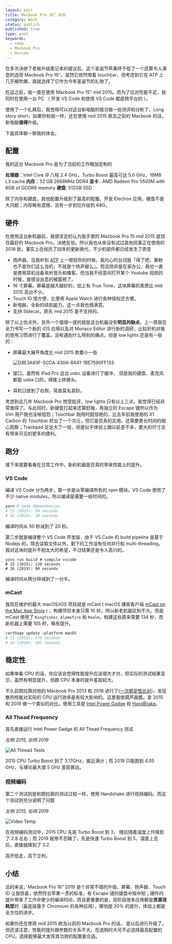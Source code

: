 ```yaml
---
layout: post
title: Macbook Pro 16" 评测
category: Work
status: publish
published: true
type: post
keywords:
  - rmbp
  - Macbook Pro
  - Review
---
```


在多次决绝了老板升级笔记本的提议后，这个圣诞节苹果终于给了一个还算令人满意的选项 Macbook Pro 16"。虽然它依然带着 touchbar，但考虑到它在 ATP 上几乎被吹爆，我就选择了它作为今年圣诞节的礼物了。

在这之前，我一直在使用 Macbook Pro 15" mid 2015。而为了应对性能不足，我同时在使用一台 PC （ 开发 VS Code 和使用 VS Code 都是跨平台的 ）。

使用了一个礼拜后，我觉得可以对这台新电脑的情况做一些测评和分析了。Long story short，如果你和我一样，还在使用 mid 2015 款及之前的 Macbook 的话，新电脑**值得**升级。

下面具体聊一聊我的体会。

## 配置

我的这台 Macbook Pro 是为了当前的工作略加定制的

**处理器**：Intel Core i9 八核 2.4 GHz，Turbo Boost 最高可达 5.0 GHz，16MB L3 cache
**内存**：32 GB 2666MHz DDR4
**显卡** : AMD Radeon Pro 5500M with 8GB of GDDR6 memory
**硬盘**: 512GB SSD

除了内存和硬盘，其他配置升级到了最高的配置。开发 Electron 应用，硬盘不是大问题；内存略有遗憾，没有一步到位升级到 64G。

## 硬件

在使用这台新机器前，我很坚定的认为我手里的 Macbook Pro 15 mid 2015 是现存最好的 Macbook Pro，决绝反驳。所以我也从来没有试过其他同事正在使用的 2018 款。事实上在经历了四年的更新换代，不少的部件都已经发生了质变

* 扬声器。当我听到 [ATP](https://atp.fm) 上一顿狂吹的时候，我内心的台词是「得了吧，果粉也不是你们这么当的，不就是个扬声器么」。而且除非是在家办公，我也一直是使用耳机设备来听音乐和播客。但当我不经意间打开某个 Youtube 视频的时候，我很没出息的被震撼了。
* 16 寸屏幕。屏幕是越大越好的，加上有 True Tone，这块屏幕的素质比 mid 2015 高出不少。
* Touch ID 很方便，比使用 Apple Watch 进行各种授权还方便。
* 新电脑，全新的续航能力，这一点我也很满意。
* 支持 Sidecar。原先 mid 2015 是不支持的。


除了以上优点外，另外一个值得一提的就是这台机器没有**明显的缺点**。上一周我在全力书写一个新的 iOS 应用以及对 Monaco Editor 进行新的调研，比较好的对我的使用习惯进行了覆盖，没有遇到什么特别的痛点。但是 low lights 还是有一些的：

* 屏幕最大展开角度比 mid 2015 款要小一些 

  ![D8E3A93F-5CCA-430A-8A41-1BE7590FF133](https://user-images.githubusercontent.com/876920/71634295-a41fe600-2bcf-11ea-8a79-8500bcfc93a5.png)

* 接口。虽然有 iPad Pro 这台 usbc 设备进行了缓冲， 但是我的键盘、麦克风都是 usba 口的，得接上转接头。
* 耳机口放到了右侧，简直莫名其妙。


考虑到这几年 Macbook Pro 饱受批评，low lights 只有以上三点，我觉得已经非常难得了。与此同时，新键盘打起来还算舒服，有独立的 Escape 键所以作为 Vim 用户我也没啥抱怨；Touchbar 刚用时挺惊艳的，比五年前我使用的 X1 Carbon 的 Touchbar 好出了一个次元，但它是否真的实用，还需要更长时间的细心观察；Trackpad 足足大了一倍，但是似乎体验上跟以前差不多，更大的尺寸没有带来可见的更多的便利。

## 跑分
接下来就要看看在日常工作中，新的机器是否真的带来性能上的提升。

### VS Code

编译 VS Code 分为两步，第一步是从零编译所有的 npm 模块。VS Code 使用了不少 native modules，所以编译是需要一些时间的。

```bash
yarn # node dependencies
# 15 (2015): 50 seconds
# 16 (2019): 20 seconds
```

编译时间从 50 秒减到了 20 秒。

第二步就是编译整个 VS Code 开发版，由于 VS Code 的 build pipeline 是基于 Nodejs 的，除去读取文件以外，剩下的工作没有任何并行和 multi-threading，我对这块的提升不抱太大的希望，不过结果还是令人高兴的。

```
yarn run build # compile vscode
# 15 (2015): 120 seconds
# 16 (2019): 90 seconds
```

编译时间从两分钟减到了一分半。

### mCast

我现在维护的最大 macOS/iOS 项目就是 mCast ( macOS 播客客户端 [‎mCast on the Mac App Store](https://apps.apple.com/us/app/mcast/id1462802606?mt=12) ) 。构建项目本身只需 10 秒，所以新老机器区别不大。但是 mCast 使用了  `Kingfisher`, `Alamofire` 和 `Realm`，构建这些原来需要 134 秒，而新机器上需要 105 秒，略有提升。

```bash
carthage update —platform macOS 
# 15 (2015): 134 seconds
# 16 (2019): 105 seconds
```


## 稳定性

如果单看 CPU 的话，你应该会觉得性能提升应该很大才对，但实际的测试结果显示，虽然有明显提升，但跟 CPU 本身的提升差距较大。

不久前图拉鼎对他的 Macbook Pro 2013 和 2018 进行了([一次稳定性比对](https://imtx.me/archives/2834.html))，发现散热性能对实际的 CPU 运行效率是有较大影响的。这里我依葫芦画瓢，拿 2015 和 2019 做一个类似的对比。使用工具是 [Intel Power Gadge](https://software.intel.com/en-us/articles/intel-power-gadget) 和 [HandBrake](https://handbrake.fr/)。

### All Thead Frequency

首先直接运行 Intel Power Gadge 的 All Thead Frequency 测试

_左侧 2015, 右侧 2019_

![All Thread Tests](https://user-images.githubusercontent.com/876920/71634304-b6018900-2bcf-11ea-9cf3-a9240dddd9ff.png)

2015 CPU Turbo Boost 到了 3.17GHz，接近满分；而 2019 只能跑到 4.05 GHz，与理论最大值 5 GHz 差距甚远。


### 视频编码

第二个测试则是和图拉鼎的测试过程一样，使用 Handshake 进行视频编码。而这个测试则充分说明了问题


_左侧 2015, 右侧 2019_

![Video Temp](https://user-images.githubusercontent.com/876920/71634299-ab46f400-2bcf-11ea-97b6-a870347d7668.png)

在视频编码测试中，2015 CPU 先是 Turbo Boost 到 3， 随后随着温度上升降到了 2.8 左右；而 2019 就惨不忍睹了，先是快速 Turbo Boost 到 5，温度上去后，直接就降到了 3.2.

高开低走，高下立判。

## 小结

总的来说，Macbook Pro 16“ 2019 是个非常不错的升级。屏幕、扬声器、Touch ID 让我惊喜，依然符合苹果一贯的标准，有 Escape 键的键盘中规中矩；硬件的提升带来了工作中更少的编译时间，而且更重要的是，现阶段很多应用都是**资源消耗型**的（最底层基于 Chromium 的各种应用），哪怕是 20% 的提升，体验上都是全方位的进步。

如果你还在使用 mid 2015 款及以前的 Macbook Pro 的话， 是以后进行升级了。但还请注意，性能的提升跟参数的关系不大，在选购时大可不必选择最高配置的 CPU，选择能够最大发挥其功效的配置更合适。